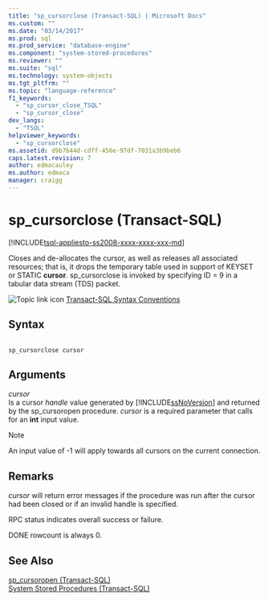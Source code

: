 ```yaml
---
title: "sp_cursorclose (Transact-SQL) | Microsoft Docs"
ms.custom: ""
ms.date: "03/14/2017"
ms.prod: sql
ms.prod_service: "database-engine"
ms.component: "system-stored-procedures"
ms.reviewer: ""
ms.suite: "sql"
ms.technology: system-objects
ms.tgt_pltfrm: ""
ms.topic: "language-reference"
f1_keywords: 
  - "sp_cursor_close_TSQL"
  - "sp_cursor_close"
dev_langs: 
  - "TSQL"
helpviewer_keywords: 
  - "sp_cursorclose"
ms.assetid: d9b7b44d-cdff-456e-97df-7031a3b9beb6
caps.latest.revision: 7
author: edmacauley
ms.author: edmaca
manager: craigg
---
```

# sp_cursorclose (Transact-SQL)
[!INCLUDE[tsql-appliesto-ss2008-xxxx-xxxx-xxx-md](../../includes/tsql-appliesto-ss2008-xxxx-xxxx-xxx-md.md)]

  Closes and de-allocates the cursor, as well as releases all associated resources; that is, it drops the temporary table used in support of KEYSET or STATIC **cursor**. sp_cursorclose is invoked by specifying ID = 9 in a tabular data stream (TDS) packet.  
  
 ![Topic link icon](../../database-engine/configure-windows/media/topic-link.gif "Topic link icon") [Transact-SQL Syntax Conventions](../../t-sql/language-elements/transact-sql-syntax-conventions-transact-sql.md)  
  
## Syntax  
  
```  
  
sp_cursorclose cursor  
```  
  
## Arguments  
 *cursor*  
 Is a cursor *handle* value generated by [!INCLUDE[ssNoVersion](../../includes/ssnoversion-md.md)] and returned by the sp_cursoropen procedure. *cursor* is a required parameter that calls for an **int** input value.  
  
> [!NOTE]  
>  An input value of -1 will apply towards all cursors on the current connection.  
  
## Remarks  
 *cursor* will return error messages if the procedure was run after the cursor had been closed or if an invalid handle is specified.  
  
 RPC status indicates overall success or failure.  
  
 DONE rowcount is always 0.  
  
## See Also  
 [sp_cursoropen &#40;Transact-SQL&#41;](../../relational-databases/system-stored-procedures/sp-cursoropen-transact-sql.md)   
 [System Stored Procedures &#40;Transact-SQL&#41;](../../relational-databases/system-stored-procedures/system-stored-procedures-transact-sql.md)  
  
  
